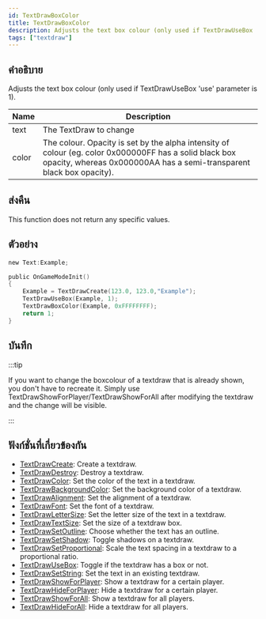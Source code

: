 ```yaml
---
id: TextDrawBoxColor
title: TextDrawBoxColor
description: Adjusts the text box colour (only used if TextDrawUseBox 'use' parameter is 1).
tags: ["textdraw"]
---
```


## คำอธิบาย

Adjusts the text box colour (only used if TextDrawUseBox 'use' parameter is 1).

| Name  | Description                                                                                                                                                                    |
| ----- | ------------------------------------------------------------------------------------------------------------------------------------------------------------------------------ |
| text  | The TextDraw to change                                                                                                                                                         |
| color | The colour. Opacity is set by the alpha intensity of colour (eg. color 0x000000FF has a solid black box opacity, whereas 0x000000AA has a semi-transparent black box opacity). |

## ส่งคืน

This function does not return any specific values.

## ตัวอย่าง

```c
new Text:Example;

public OnGameModeInit()
{
    Example = TextDrawCreate(123.0, 123.0,"Example");
    TextDrawUseBox(Example, 1);
    TextDrawBoxColor(Example, 0xFFFFFFFF);
    return 1;
}
```

## บันทึก

:::tip

If you want to change the boxcolour of a textdraw that is already shown, you don't have to recreate it. Simply use TextDrawShowForPlayer/TextDrawShowForAll after modifying the textdraw and the change will be visible.

:::

## ฟังก์ชั่นที่เกี่ยวข้องกัน

- [TextDrawCreate](../functions/TextDrawCreate.md): Create a textdraw.
- [TextDrawDestroy](../functions/TextDrawDestroy.md): Destroy a textdraw.
- [TextDrawColor](../functions/TextDrawColor.md): Set the color of the text in a textdraw.
- [TextDrawBackgroundColor](../functions/TextDrawBackgroundColor.md): Set the background color of a textdraw.
- [TextDrawAlignment](../functions/TextDrawAlignment.md): Set the alignment of a textdraw.
- [TextDrawFont](../functions/TextDrawFont.md): Set the font of a textdraw.
- [TextDrawLetterSize](../functions/TextDrawLetterSize.md): Set the letter size of the text in a textdraw.
- [TextDrawTextSize](../functions/TextDrawTextSize.md): Set the size of a textdraw box.
- [TextDrawSetOutline](../functions/TextDrawSetOutline.md): Choose whether the text has an outline.
- [TextDrawSetShadow](../functions/TextDrawSetShadow.md): Toggle shadows on a textdraw.
- [TextDrawSetProportional](../functions/TextDrawSetProportional.md): Scale the text spacing in a textdraw to a proportional ratio.
- [TextDrawUseBox](../functions/TextDrawUseBox.md): Toggle if the textdraw has a box or not.
- [TextDrawSetString](../functions/TextDrawSetString.md): Set the text in an existing textdraw.
- [TextDrawShowForPlayer](../functions/TextDrawShowForPlayer.md): Show a textdraw for a certain player.
- [TextDrawHideForPlayer](../functions/TextDrawHideForPlayer.md): Hide a textdraw for a certain player.
- [TextDrawShowForAll](../functions/TextDrawShowForAll.md): Show a textdraw for all players.
- [TextDrawHideForAll](../functions/TextDrawHideForAll.md): Hide a textdraw for all players.
